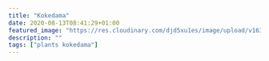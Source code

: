```yaml
---
title: "Kokedama"
date: 2020-08-13T08:41:29+01:00
featured_image: "https://res.cloudinary.com/djd5xu1es/image/upload/v1639133957/desnlow-oz-banner_hdpxne.jpg"
description: ""
tags: ["plants kokedama"]
---
```


